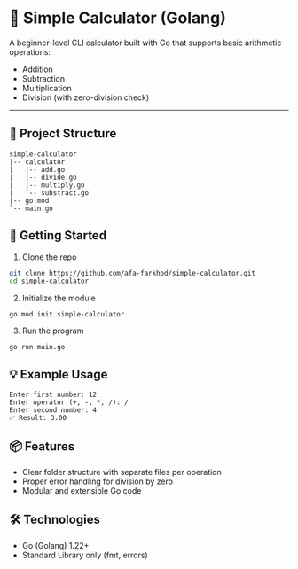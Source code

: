 # 🧮 Simple Calculator (Golang)

A beginner-level CLI calculator built with Go that supports basic arithmetic operations:
- Addition
- Subtraction
- Multiplication
- Division (with zero-division check)

---

## 📂 Project Structure

```
simple-calculator
|-- calculator
|   |-- add.go
|   |-- divide.go
|   |-- multiply.go
|   `-- substract.go
|-- go.mod
`-- main.go
```

## 🚀 Getting Started

1. Clone the repo

```bash
git clone https://github.com/afa-farkhod/simple-calculator.git
cd simple-calculator
```

2. Initialize the module
```
go mod init simple-calculator
```

3. Run the program
```
go run main.go
```

## 💡 Example Usage
```
Enter first number: 12
Enter operator (+, -, *, /): /
Enter second number: 4
✅ Result: 3.00
```

## 📦 Features

- Clear folder structure with separate files per operation
- Proper error handling for division by zero
- Modular and extensible Go code

## 🛠 Technologies

- Go (Golang) 1.22+
- Standard Library only (fmt, errors)

